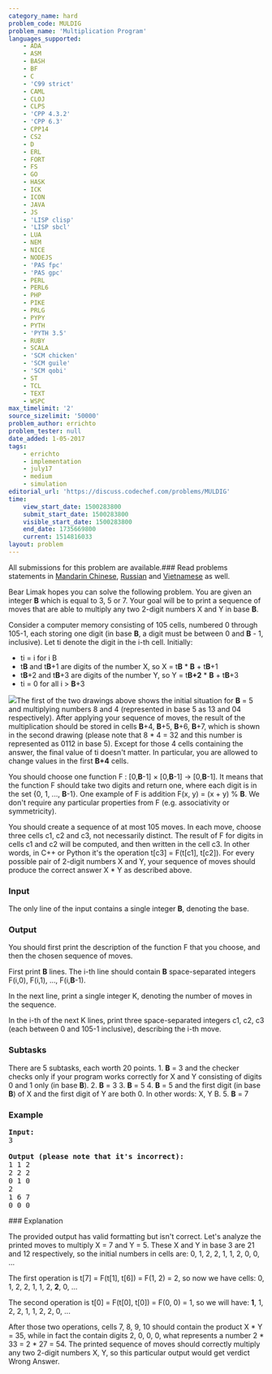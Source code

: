 ```yaml
---
category_name: hard
problem_code: MULDIG
problem_name: 'Multiplication Program'
languages_supported:
    - ADA
    - ASM
    - BASH
    - BF
    - C
    - 'C99 strict'
    - CAML
    - CLOJ
    - CLPS
    - 'CPP 4.3.2'
    - 'CPP 6.3'
    - CPP14
    - CS2
    - D
    - ERL
    - FORT
    - FS
    - GO
    - HASK
    - ICK
    - ICON
    - JAVA
    - JS
    - 'LISP clisp'
    - 'LISP sbcl'
    - LUA
    - NEM
    - NICE
    - NODEJS
    - 'PAS fpc'
    - 'PAS gpc'
    - PERL
    - PERL6
    - PHP
    - PIKE
    - PRLG
    - PYPY
    - PYTH
    - 'PYTH 3.5'
    - RUBY
    - SCALA
    - 'SCM chicken'
    - 'SCM guile'
    - 'SCM qobi'
    - ST
    - TCL
    - TEXT
    - WSPC
max_timelimit: '2'
source_sizelimit: '50000'
problem_author: errichto
problem_tester: null
date_added: 1-05-2017
tags:
    - errichto
    - implementation
    - july17
    - medium
    - simulation
editorial_url: 'https://discuss.codechef.com/problems/MULDIG'
time:
    view_start_date: 1500283800
    submit_start_date: 1500283800
    visible_start_date: 1500283800
    end_date: 1735669800
    current: 1514816033
layout: problem
---
```

All submissions for this problem are available.###  Read problems statements in [Mandarin Chinese](http://www.codechef.com/download/translated/JULY17/mandarin/MULDIG.pdf), [Russian](http://www.codechef.com/download/translated/JULY17/russian/MULDIG.pdf) and [Vietnamese](http://www.codechef.com/download/translated/JULY17/vietnamese/MULDIG.pdf) as well.

Bear Limak hopes you can solve the following problem. You are given an integer **B** which is equal to 3, 5 or 7. Your goal will be to print a sequence of moves that are able to multiply any two 2-digit numbers X and Y in base **B**.

Consider a computer memory consisting of 105 cells, numbered 0 through 105-1, each storing one digit (in base **B**, a digit must be between 0 and **B** - 1, inclusive). Let ti denote the digit in the i-th cell. Initially:

- ti = i for i B
- t**B** and t**B**+1 are digits of the number X, so X = t**B** \* **B** + t**B**+1
- t**B**+2 and t**B**+3 are digits of the number Y, so Y = t**B+2** \* **B** + t**B**+3
- ti = 0 for all i > **B**+3

![](https://codechef_shared.s3.amazonaws.com/download/upload/JULY17/a9oimq.jpg)The first of the two drawings above shows the initial situation for **B** = 5 and multiplying numbers 8 and 4 (represented in base 5 as 13 and 04 respectively). After applying your sequence of moves, the result of the multiplication should be stored in cells **B**+4, **B**+5, **B**+6, **B**+7, which is shown in the second drawing (please note that 8 \* 4 = 32 and this number is represented as 0112 in base 5). Except for those 4 cells containing the answer, the final value of ti doesn't matter. In particular, you are allowed to change values in the first **B+4** cells.

You should choose one function F : \[0,**B**-1\] × \[0,**B**-1\] -> \[0,**B**-1\]. It means that the function F should take two digits and return one, where each digit is in the set {0, 1, ..., **B**-1}. One example of F is addition F(x, y) = (x + y) % **B**. We don't require any particular properties from F (e.g. associativity or symmetricity).

You should create a sequence of at most 105 moves. In each move, choose three cells c1, c2 and c3, not necessarily distinct. The result of F for digits in cells c1 and c2 will be computed, and then written in the cell c3. In other words, in C++ or Python it's the operation t\[c3\] = F(t\[c1\], t\[c2\]). For every possible pair of 2-digit numbers X and Y, your sequence of moves should produce the correct answer X \* Y as described above.

### Input

The only line of the input contains a single integer **B**, denoting the base.

### Output

You should first print the description of the function F that you choose, and then the chosen sequence of moves.

First print **B** lines. The i-th line should contain **B** space-separated integers F(i,0), F(i,1), ..., F(i,**B**-1).

In the next line, print a single integer K, denoting the number of moves in the sequence.

In the i-th of the next K lines, print three space-separated integers c1, c2, c3 (each between 0 and 105-1 inclusive), describing the i-th move.

### Subtasks

There are 5 subtasks, each worth 20 points. 1. **B** = 3 and the checker checks only if your program works correctly for X and Y consisting of digits 0 and 1 only (in base **B**).
2. **B** = 3
3. **B** = 5
4. **B** = 5 and the first digit (in base **B**) of X and the first digit of Y are both 0. In other words: X, Y B.
5. **B** = 7
### Example

<pre><b>Input:</b>
3

<b>Output (please note that it's incorrect):</b>
1 1 2
2 2 2
0 1 0
2
1 6 7
0 0 0
</pre>### Explanation

The provided output has valid formatting but isn't correct. Let's analyze the printed moves to multiply X = 7 and Y = 5. These X and Y in base 3 are 21 and 12 respectively, so the initial numbers in cells are: 0, 1, 2, 2, 1, 1, 2, 0, 0, ...

The first operation is t\[7\] = F(t\[1\], t\[6\]) = F(1, 2) = 2, so now we have cells: 0, 1, 2, 2, 1, 1, 2, **2**, 0, ...

The second operation is t\[0\] = F(t\[0\], t\[0\]) = F(0, 0) = 1, so we will have: **1**, 1, 2, 2, 1, 1, 2, 2, 0, ...

After those two operations, cells 7, 8, 9, 10 should contain the product X \* Y = 35, while in fact the contain digits 2, 0, 0, 0, what represents a number 2 \* 33 = 2 \* 27 = 54. The printed sequence of moves should correctly multiply any two 2-digit numbers X, Y, so this particular output would get verdict Wrong Answer.
